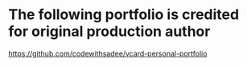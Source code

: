 # The following portfolio is credited for original production author

https://github.com/codewithsadee/vcard-personal-portfolio
